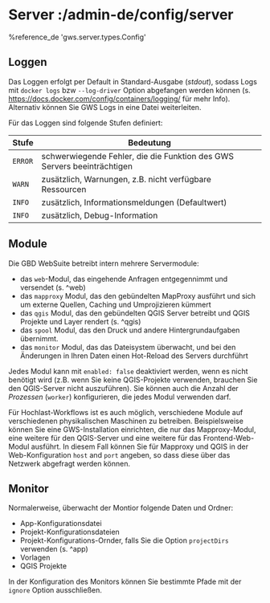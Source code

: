 # Server :/admin-de/config/server

%reference_de 'gws.server.types.Config'

Loggen
------

Das Loggen erfolgt per Default in Standard-Ausgabe (*stdout*), sodass Logs mit `docker logs` bzw `--log-driver` Option abgefangen werden können (s. https://docs.docker.com/config/containers/logging/ für mehr Info). Alternativ können Sie GWS Logs in eine Datei weiterleiten.

Für das Loggen sind folgende Stufen definiert:

| Stufe   | Bedeutung                                                               |
|---------|-------------------------------------------------------------------------|
| `ERROR` | schwerwiegende Fehler, die die Funktion des GWS Servers beeinträchtigen |
| `WARN`  | zusätzlich, Warnungen, z.B. nicht verfügbare Ressourcen                 |
| `INFO`  | zusätzlich, Informationsmeldungen (Defaultwert)                         |
| `INFO`  | zusätzlich, Debug-Information                                           |


Module
------

Die GBD WebSuite betreibt intern mehrere Servermodule:

- das `web`-Modul, das eingehende Anfragen entgegennimmt und versendet (s. ^web)
- das `mapproxy` Modul, das den gebündelten MapProxy ausführt und sich um externe Quellen, Caching und Umprojizieren kümmert
- das `qgis` Modul, das den gebündelten QGIS Server betreibt und QGIS Projekte und Layer rendert (s. ^qgis)
- das `spool` Modul, das den Druck und andere Hintergrundaufgaben übernimmt.
- das `monitor` Modul, das das Dateisystem überwacht, und bei den Änderungen in Ihren Daten einen Hot-Reload des Servers durchführt

Jedes Modul kann mit `enabled: false` deaktiviert werden, wenn es nicht benötigt wird (z.B. wenn Sie keine QGIS-Projekte verwenden, brauchen Sie den QGIS-Server nicht auszuführen). Sie können auch die Anzahl der *Prozessen* (`worker`) konfigurieren, die jedes Modul verwenden darf.

Für Hochlast-Workflows ist es auch möglich, verschiedene Module auf verschiedenen physikalischen Maschinen zu betreiben. Beispielsweise können Sie eine GWS-Installation einrichten, die nur das Mapproxy-Modul, eine weitere für den QGIS-Server und eine weitere für das Frontend-Web-Modul ausführt. In diesem Fall können Sie für Mapproxy und QGIS in der Web-Konfiguration `host` and `port` angeben, so dass diese über das Netzwerk abgefragt werden können.

Monitor
-------

Normalerweise, überwacht der Montior folgende Daten und Ordner:

- App-Konfigurationsdatei
- Projekt-Konfigurationsdateien
- Projekt-Konfigurations-Ornder, falls Sie die Option `projectDirs` verwenden (s. ^app)
- Vorlagen
- QGIS Projekte

In der Konfiguration des Monitors können Sie bestimmte Pfade mit der `ignore` Option ausschließen.

